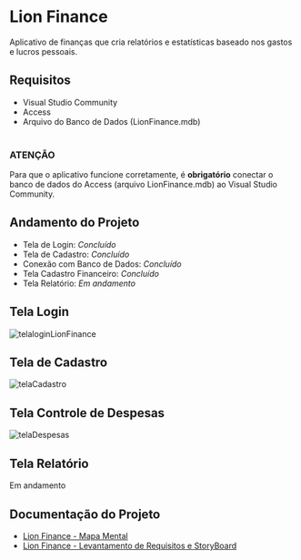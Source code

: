 # Lion Finance
 Aplicativo de finanças que cria relatórios e estatísticas baseado nos gastos e lucros pessoais. 

## Requisitos
- Visual Studio Community
- Access
- Arquivo do Banco de Dados (LionFinance.mdb)
  <br>
  <br>
### ATENÇÃO
Para que o aplicativo funcione corretamente, é <strong>obrigatório</strong> conectar o banco de dados do Access (arquivo LionFinance.mdb) ao Visual Studio Community.


## Andamento do Projeto

- Tela de Login: <i>Concluído</i>
- Tela de Cadastro: <i>Concluído</i>
- Conexão com Banco de Dados: <i>Concluído</i>
- Tela Cadastro Financeiro: <i>Concluído</i>
- Tela Relatório: <i>Em andamento</i>


## Tela Login

![telaloginLionFinance](https://github.com/layla-lima/lion-finance-app/assets/129623575/ca00daef-4d9e-4876-b2fa-9ef37a6c4d0b)

## Tela de Cadastro

![telaCadastro](https://github.com/layla-lima/lion-finance-app/assets/129623575/c52d009b-3d4d-48b6-98d9-4bee471141f4)

## Tela Controle de Despesas

![telaDespesas](https://github.com/layla-lima/lion-finance-app/assets/129623575/7bb91f1c-1458-4d66-8890-b3d5a56a2644)

## Tela Relatório

Em andamento

## Documentação do Projeto

- <a href="https://lucid.app/lucidspark/365bd1e4-cd10-442f-b325-2a99d120d872/edit?invitationId=inv_8510dfda-c8c7-480d-976b-a89897cbfa18">Lion Finance - Mapa Mental</a>
- <a href="https://lucid.app/lucidchart/455e0c4c-28c2-4268-ba79-b21a2a8bac3f/edit?viewport_loc=-2963%2C988%2C13875%2C6288%2CuDe-dIt-NWfS&invitationId=inv_fc7689cf-7861-45cc-aea0-558b9c9ea124">Lion Finance - Levantamento de Requisitos e StoryBoard</a>


